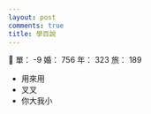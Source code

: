 ```yaml
---
layout: post
comments: true
title: 學百說
---
```


:shit: 單： -9 婚： 756 年： 323 旅： 189

- 用來用
- 叉叉
- 你大我小


